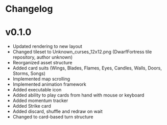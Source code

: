# Changelog

# v0.1.0
- Updated rendering to new layout
- Changed tileset to Unknown_curses_12x12.png (DwarfFortress tile repository, author unknown)
- Reorganized asset structure
- Added card suits (Wings, Blades, Flames, Eyes, Candles, Walls, Doors, Storms, Songs)
- Implemented map scrolling
- Implemented animation framework
- Added executable icon
- Added ability to play cards from hand with mouse or keyboard
- Added momentum tracker
- Added Strike card
- Added discard, shuffle and redraw on wait
- Changed to card-based turn structure

